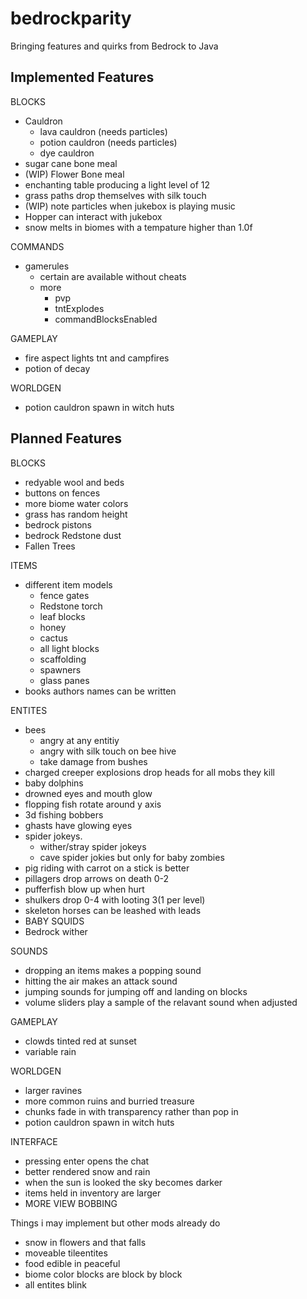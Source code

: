 # bedrockparity
Bringing features and quirks from Bedrock to Java

## Implemented Features

BLOCKS
- Cauldron
  - lava cauldron (needs particles)
  - potion cauldron (needs particles)
  - dye cauldron
- sugar cane bone meal
- (WIP) Flower Bone meal
- enchanting table producing a light level of 12
- grass paths drop themselves with silk touch
- (WIP) note particles when jukebox is playing music
- Hopper can interact with jukebox
- snow melts in biomes with a tempature higher than 1.0f

COMMANDS
- gamerules
  - certain are available without cheats
  - more
    - pvp
    - tntExplodes
    - commandBlocksEnabled

GAMEPLAY
- fire aspect lights tnt and campfires
- potion of decay

WORLDGEN
- potion cauldron spawn in witch huts

## Planned Features

BLOCKS
- redyable wool and beds
- buttons on fences
- more biome water colors
- grass has random height 
- bedrock pistons
- bedrock Redstone dust
- Fallen Trees

ITEMS
- different item models 
   - fence gates
   - Redstone torch 
   - leaf blocks
   - honey
   - cactus
   - all light blocks
   - scaffolding 
   - spawners
   - glass panes
- books authors names can be written

ENTITES
- bees
  - angry at any entitiy
  - angry with silk touch on bee hive 
  - take damage from bushes 
- charged creeper explosions drop heads for all mobs they kill
- baby dolphins
- drowned eyes and mouth glow
- flopping fish rotate around y axis
- 3d fishing bobbers
- ghasts have glowing eyes
- spider jokeys. 
  - wither/stray spider jokeys
  - cave spider jokies but only for baby zombies
- pig riding with carrot on a stick is better
- pillagers drop arrows on death 0-2
- pufferfish blow up when hurt
- shulkers drop 0-4 with looting 3(1 per level)
- skeleton horses can be leashed with leads
- BABY SQUIDS
- Bedrock wither

SOUNDS
- dropping an items makes a popping sound
- hitting the air makes an attack sound 
- jumping sounds for jumping off and landing on blocks 
- volume sliders play a sample of the relavant sound when adjusted

GAMEPLAY
- clowds tinted red at sunset
- variable rain

WORLDGEN
- larger ravines 
- more common ruins and burried treasure
- chunks fade in with transparency rather than pop in
- potion cauldron spawn in witch huts

INTERFACE 
- pressing enter opens the chat
- better rendered snow and rain
- when the sun is looked the sky becomes darker
- items held in inventory are larger
- MORE VIEW BOBBING

Things i may implement but other mods already do
- snow in flowers and that falls
- moveable tileentites
- food edible in peaceful
- biome color blocks are block by block 
- all entites blink

